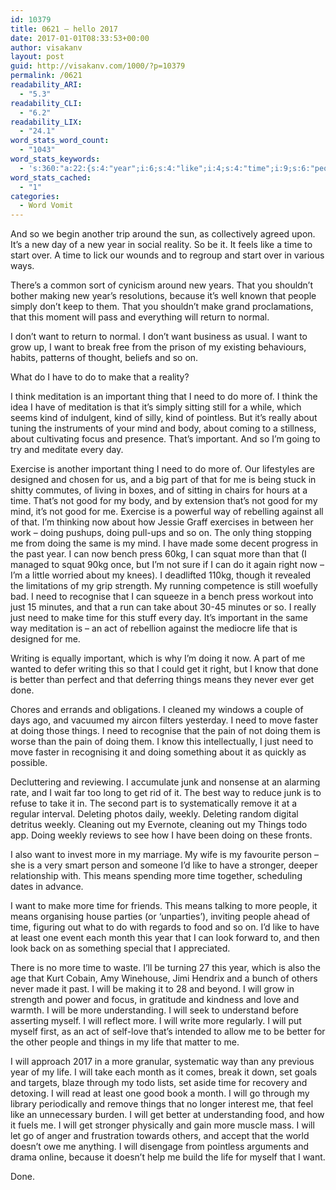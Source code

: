 ```yaml
---
id: 10379
title: 0621 – hello 2017
date: 2017-01-01T08:33:53+00:00
author: visakanv
layout: post
guid: http://visakanv.com/1000/?p=10379
permalink: /0621
readability_ARI:
  - "5.3"
readability_CLI:
  - "6.2"
readability_LIX:
  - "24.1"
word_stats_word_count:
  - "1043"
word_stats_keywords:
  - 's:360:"a:22:{s:4:"year";i:6;s:4:"like";i:4;s:4:"time";i:9;s:6:"people";i:4;s:4:"make";i:4;s:4:"want";i:7;s:10:"meditation";i:3;s:9:"important";i:5;s:5:"thing";i:3;s:4:"need";i:7;s:4:"kind";i:3;s:4:"mind";i:3;s:4:"part";i:3;s:4:"good";i:4;s:4:"just";i:3;s:4:"take";i:3;s:4:"life";i:4;s:6:"better";i:3;s:6:"things";i:5;s:5:"means";i:4;s:6:"weekly";i:3;s:5:"month";i:3;}";'
word_stats_cached:
  - "1"
categories:
  - Word Vomit
---
```

And so we begin another trip around the sun, as collectively agreed upon. It’s a new day of a new year in social reality. So be it. It feels like a time to start over. A time to lick our wounds and to regroup and start over in various ways.

There’s a common sort of cynicism around new years. That you shouldn’t bother making new year’s resolutions, because it’s well known that people simply don’t keep to them. That you shouldn’t make grand proclamations, that this moment will pass and everything will return to normal.

I don’t want to return to normal. I don’t want business as usual. I want to grow up, I want to break free from the prison of my existing behaviours, habits, patterns of thought, beliefs and so on. 

What do I have to do to make that a reality?

I think meditation is an important thing that I need to do more of. I think the idea I have of meditation is that it’s simply sitting still for a while, which seems kind of indulgent, kind of silly, kind of pointless. But it’s really about tuning the instruments of your mind and body, about coming to a stillness, about cultivating focus and presence. That’s important. And so I’m going to try and meditate every day. 

Exercise is another important thing I need to do more of. Our lifestyles are designed and chosen for us, and a big part of that for me is being stuck in shitty commutes, of living in boxes, and of sitting in chairs for hours at a time. That’s not good for my body, and by extension that’s not good for my mind, it’s not good for me. Exercise is a powerful way of rebelling against all of that. I’m thinking now about how Jessie Graff exercises in between her work – doing pushups, doing pull-ups and so on. The only thing stopping me from doing the same is my mind. I have made some decent progress in the past year. I can now bench press 60kg, I can squat more than that (I managed to squat 90kg once, but I’m not sure if I can do it again right now – I’m a little worried about my knees). I deadlifted 110kg, though it revealed the limitations of my grip strength. My running competence is still woefully bad. I need to recognise that I can squeeze in a bench press workout into just 15 minutes, and that a run can take about 30-45 minutes or so. I really just need to make time for this stuff every day. It’s important in the same way meditation is – an act of rebellion against the mediocre life that is designed for me.

Writing is equally important, which is why I’m doing it now. A part of me wanted to defer writing this so that I could get it right, but I know that done is better than perfect and that deferring things means they never ever get done. 

Chores and errands and obligations. I cleaned my windows a couple of days ago, and vacuumed my aircon filters yesterday. I need to move faster at doing those things. I need to recognise that the pain of not doing them is worse than the pain of doing them. I know this intellectually, I just need to move faster in recognising it and doing something about it as quickly as possible.

Decluttering and reviewing. I accumulate junk and nonsense at an alarming rate, and I wait far too long to get rid of it. The best way to reduce junk is to refuse to take it in. The second part is to systematically remove it at a regular interval. Deleting photos daily, weekly. Deleting random digital detritus weekly. Cleaning out my Evernote, cleaning out my Things todo app. Doing weekly reviews to see how I have been doing on these fronts.

I also want to invest more in my marriage. My wife is my favourite person – she is a very smart person and someone I’d like to have a stronger, deeper relationship with. This means spending more time together, scheduling dates in advance.

I want to make more time for friends. This means talking to more people, it means organising house parties (or ‘unparties’), inviting people ahead of time, figuring out what to do with regards to food and so on. I’d like to have at least one event each month this year that I can look forward to, and then look back on as something special that I appreciated. 

There is no more time to waste. I’ll be turning 27 this year, which is also the age that Kurt Cobain, Amy Winehouse, Jimi Hendrix and a bunch of others never made it past. I will be making it to 28 and beyond. I will grow in strength and power and focus, in gratitude and kindness and love and warmth. I will be more understanding. I will seek to understand before asserting myself. I will reflect more. I will write more regularly. I will put myself first, as an act of self-love that’s intended to allow me to be better for the other people and things in my life that matter to me.

I will approach 2017 in a more granular, systematic way than any previous year of my life. I will take each month as it comes, break it down, set goals and targets, blaze through my todo lists, set aside time for recovery and detoxing. I will read at least one good book a month. I will go through my library periodically and remove things that no longer interest me, that feel like an unnecessary burden. I will get better at understanding food, and how it fuels me. I will get stronger physically and gain more muscle mass. I will let go of anger and frustration towards others, and accept that the world doesn’t owe me anything. I will disengage from pointless arguments and drama online, because it doesn’t help me build the life for myself that I want.

Done.